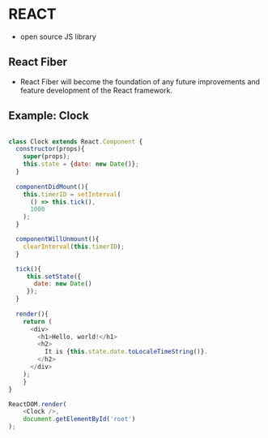 # REACT
* open source JS library
## React Fiber
* React Fiber will become the foundation of any future improvements and feature development of the React framework.
## Example: Clock

```javascript

class Clock extends React.Component {
  constructor(props){
    super(props);
    this.state = {date: new Date()};
  }
  
  componentDidMount(){
    this.timerID = setInterval(
      () => this.tick(),
      1000
    );
  }

  componentWillUnmount(){
    clearInterval(this.timerID);
  }

  tick(){
     this.setState({
       date: new Date()
     });
  }
  
  render(){
    return (
      <div>
        <h1>Hello, world!</h1>
        <h2>
          It is {this.state.date.toLocaleTimeString()}.
        </h2>
      </div>
    );
    }
}

ReactDOM.render(
    <Clock />,
    document.getElementById('root')
);


```
